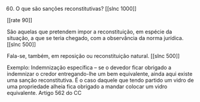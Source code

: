 60. O que são sanções reconstitutivas?
[[slnc 1000]]

[[rate 90]]

São aquelas que pretendem impor a reconstituição, em espécie da situação, a que se teria chegado, com a observância da norma jurídica.
[[slnc 500]]

Fala-se, também, em reposição ou reconstituição natural.
[[slnc 500]]

Exemplo:
Indemnização específica – se o devedor ficar obrigado a indemnizar o credor entregando-lhe um bem equivalente, ainda aqui existe uma sanção reconstitutiva. É o caso daquele que tendo partido um vidro de uma propriedade alheia fica obrigado a mandar colocar um vidro equivalente. Artigo 562 do CC
